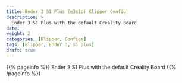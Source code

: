 ```yaml
---
title: Ender 3 S1 Plus (e3s1p) Klipper Config
description: >
  Ender 3 S1 Plus with the default Creality Board
date: 
weight: 2
categories: [Klipper, Configs]
tags: [klipper, Ender 3, s1 plus]
draft: true
---
```


{{% pageinfo %}}
Ender 3 S1 Plus with the default Creality Board
{{% /pageinfo %}}



```


```
